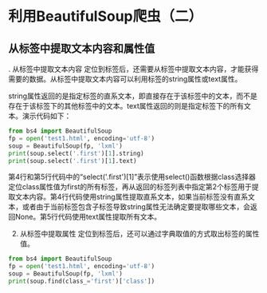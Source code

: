 # 利用BeautifulSoup爬虫（二）
## 从标签中提取文本内容和属性值
. 从标签中提取文本内容
定位到标签后，还需要从标签中提取文本内容，才能获得需要的数据。从标签中提取文本内容可以利用标签的string属性或text属性。

string属性返回的是指定标签的直系文本，即直接存在于该标签中的文本，而不是存在于该标签下的其他标签中的文本。text属性返回的则是指定标签下的所有文本。演示代码如下：

```python
from bs4 import BeautifulSoup
fp = open('test1.html', encoding='utf-8')
soup = BeautifulSoup(fp, 'lxml')
print(soup.select('.first')[1].string)
print(soup.select('.first')[1].text)
```

第4行和第5行代码中的“select('.first')[1]”表示使用select()函数根据class选择器定位class属性值为first的所有标签，再从返回的标签列表中指定第2个标签用于提取文本内容。第4行代码使用string属性提取直系文本，如果当前标签没有直系文本，或者由于当前标签包含子标签导致string属性无法确定要提取哪些文本，会返回None。第5行代码使用text属性提取所有文本。

2. 从标签中提取属性
定位到标签后，还可以通过字典取值的方式取出标签的属性值。
```python
from bs4 import BeautifulSoup
fp = open('test1.html', encoding='utf-8')
soup = BeautifulSoup(fp, 'lxml')
print(soup.find(class_='first')['class'])
```